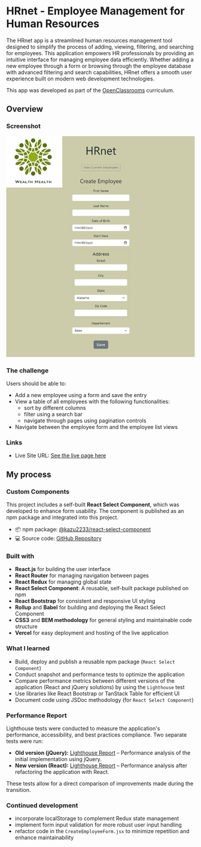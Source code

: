 # HRnet - Employee Management for Human Resources

The HRnet app is a streamlined human resources management tool designed to simplify the process of adding, viewing, filtering, and searching for employees. This application empowers HR professionals by providing an intuitive interface for managing employee data efficiently. Whether adding a new employee through a form or browsing through the employee database with advanced filtering and search capabilities, HRnet offers a smooth user experience built on modern web development technologies.

This app was developed as part of the [OpenClassrooms](https://openclassrooms.com/) curriculum.

## Overview

### Screenshot

![](/assets/screenshot.png)

### The challenge

Users should be able to:

- Add a new employee using a form and save the entry
- View a table of all employees with the following functionalities:
  - sort by different columns
  - filter using a search bar
  - navigate through pages using pagination controls
- Navigate between the employee form and the employee list views

### Links

- Live Site URL: [See the live page here](https://wealth-health-hr-app.vercel.app/)

## My process

### Custom Components

This project includes a self-built **React Select Component**, which was developed to enhance form usability. The component is published as an npm package and integrated into this project.

- 📦 npm package: [@kazu2233/react-select-component](https://www.npmjs.com/package/@kazu2233/react-select-component)
- 💻 Source code: [GitHub Repository](https://github.com/Kasia307584/react-select-component)

### Built with

- **React.js** for building the user interface
- **React Router** for managing navigation between pages
- **React Redux** for managing global state
- **React Select Component**: A reusable, self-built package published on npm
- **React Bootstrap** for consistent and responsive UI styling
- **Rollup** and **Babel** for building and deploying the React Select Component
- **CSS3** and **BEM methodology** for general styling and maintainable code structure
- **Vercel** for easy deployment and hosting of the live application

### What I learned

- Build, deploy and publish a reusable npm package (`React Select Component`)
- Conduct snapshot and performance tests to optimize the application
- Compare performance metrics between different versions of the application (React and jQuery solutions) by using the `Lighthouse` test
- Use libraries like React Bootstrap or TanStack Table for efficient UI
- Document code using JSDoc methodology (for `React Select Component`)

### Performance Report

Lighthouse tests were conducted to measure the application's performance, accessibility, and best practices compliance. Two separate tests were run:

- **Old version (jQuery):** [Lighthouse Report](./reports/lighthouse-report-jquery.pdf) – Performance analysis of the initial implementation using jQuery.
- **New version (React):** [Lighthouse Report](./reports/lighthouse-report-react.pdf) – Performance analysis after refactoring the application with React.

These tests allow for a direct comparison of improvements made during the transition.

### Continued development

- incorporate localStorage to complement Redux state management
- implement form input validation for more robust user input handling
- refactor code in the `CreateEmployeeForm.jsx` to minimize repetition and enhance maintainability

